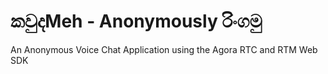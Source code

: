 # කවුදMeh - Anonymously රිංගමු
An Anonymous Voice Chat Application using the Agora RTC and RTM Web SDK
